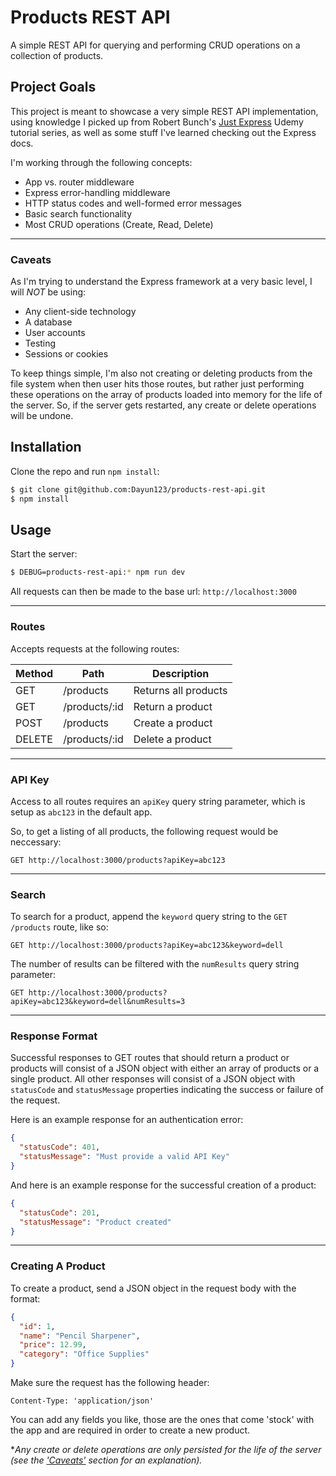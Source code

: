 # Products REST API

A simple REST API for querying and performing CRUD operations on a collection of products.

## Project Goals

This project is meant to showcase a very simple REST API implementation, using knowledge I picked up from Robert Bunch's [Just Express](https://www.udemy.com/course/just-express-with-a-bunch-of-node-and-http-in-detail) Udemy tutorial series, as well as some stuff I've learned checking out the Express docs. 

I'm working through the following concepts:

- App vs. router middleware
- Express error-handling middleware
- HTTP status codes and well-formed error messages
- Basic search functionality
- Most CRUD operations (Create, Read, Delete)

---
### Caveats

As I'm trying to understand the Express framework at a very basic level, I will *NOT* be using:

- Any client-side technology
- A database 
- User accounts 
- Testing
- Sessions or cookies

To keep things simple, I'm also not creating or deleting products from the file system when then user hits those routes, but rather just performing these operations on the array of products loaded into memory for the life of the server. So, if the server gets restarted, any create or delete operations will be undone.

## Installation

Clone the repo and run `npm install`:

```bash
$ git clone git@github.com:Dayun123/products-rest-api.git
$ npm install
```

## Usage

Start the server:

```bash
$ DEBUG=products-rest-api:* npm run dev
```

All requests can then be made to the base url: `http://localhost:3000`

---
### Routes

Accepts requests at the following routes:

|  Method | Path          | Description           |
| --------| ------------- | ----------------------|
| GET     | /products     | Returns all products  |
| GET     | /products/:id | Return a product      |
| POST    | /products     | Create a product      |
| DELETE  | /products/:id | Delete a product      |

---
### API Key

Access to all routes requires an `apiKey` query string parameter, which is setup as `abc123` in the default app. 

So, to get a listing of all products, the following request would be neccessary:

`GET http://localhost:3000/products?apiKey=abc123`

---
### Search

To search for a product, append the `keyword` query string to the `GET /products` route, like so:

`GET http://localhost:3000/products?apiKey=abc123&keyword=dell`

The number of results can be filtered with the `numResults` query string parameter:

`GET http://localhost:3000/products?apiKey=abc123&keyword=dell&numResults=3`

---
### Response Format

Successful responses to GET routes that should return a product or products will consist of a JSON object with either an array of products or a single product. All other responses will consist of a JSON object with `statusCode` and `statusMessage` properties indicating the success or failure of the request.

Here is an example response for an authentication error:

```json
{
  "statusCode": 401,
  "statusMessage": "Must provide a valid API Key"
}
```

And here is an example response for the successful creation of a product:

```json
{
  "statusCode": 201,
  "statusMessage": "Product created"
}
```

---
### Creating A Product

To create a product, send a JSON object in the request body with the format:

```json
{
  "id": 1,
  "name": "Pencil Sharpener",
  "price": 12.99,
  "category": "Office Supplies"
}
```

Make sure the request has the following header:

```
Content-Type: 'application/json'
```

You can add any fields you like, those are the ones that come 'stock' with the app and are required in order to create a new product.

**Any create or delete operations are only persisted for the life of the server (see the ['Caveats'](#caveats) section for an explanation).*